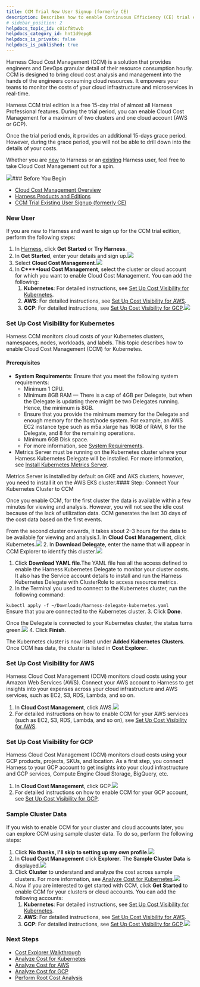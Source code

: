 ```yaml
---
title: CCM Trial New User Signup (formerly CE)
description: Describes how to enable Continuous Efficiency (CE) trial edition for Kubernetes, Amazon Web Services (AWS), and Google Cloud Platform (GCP).
# sidebar_position: 2
helpdocs_topic_id: c01cf8twvb
helpdocs_category_id: hnt1d9epg8
helpdocs_is_private: false
helpdocs_is_published: true
---
```


Harness Cloud Cost Management (CCM) is a solution that provides engineers and DevOps granular detail of their resource consumption hourly. CCM is designed to bring cloud cost analysis and management into the hands of the engineers consuming cloud resources. It empowers your teams to monitor the costs of your cloud infrastructure and microservices in real-time.

Harness CCM trial edition is a free 15-day trial of almost all Harness Professional features. During the trial period, you can enable Cloud Cost Management for a maximum of two clusters and one cloud account (AWS or GCP).

Once the trial period ends, it provides an additional 15-days grace period. However, during the grace period, you will not be able to drill down into the details of your costs.

Whether you are [new](/article/c01cf8twvb-setup-ce-harness-editions#new_user) to Harness or an [existing](/article/lu6yuqg40y-ce-trial-existing-user-signup) Harness user, feel free to take Cloud Cost Management out for a spin.

![](./static/setup-ce-harness-editions-12.png)### Before You Begin

* [Cloud Cost Management Overview](/article/rr85306lq8-continuous-efficiency-overview)
* [Harness Products and Editions](/article/y1t8hhz4y5-harness-editions)
* [CCM Trial Existing User Signup (formerly CE)](/article/lu6yuqg40y-ce-trial-existing-user-signup)

### New User

If you are new to Harness and want to sign up for the CCM trial edition, perform the following steps:

1. In [Harness](https://harness.io/), click **Get Started** or **Try Harness**.
2. In **Get Started**, enter your details and sign up.![](./static/setup-ce-harness-editions-13.png)
3. Select **Cloud Cost Management**.![](./static/setup-ce-harness-editions-14.png)
4. In **C****loud Cost Management**, select the cluster or cloud account for which you want to enable Cloud Cost Management. You can add the following:
	1. **Kubernetes**: For detailed instructions, see [Set Up Cost Visibility for Kubernetes](https://docs.harness.io/article/c01cf8twvb-setup-ce-harness-editions#enable-continuous-efficiency-for-kubernetes).
	2. **AWS**: For detailed instructions, see [Set Up Cost Visibility for AWS](https://docs.harness.io/article/c01cf8twvb-setup-ce-harness-editions#enable-continuous-efficiency-for-amazon-web-services-aws).
	3. **GCP**: For detailed instructions, see [Set Up Cost Visibility for GCP](https://docs.harness.io/article/c01cf8twvb-setup-ce-harness-editions#enable-continuous-efficiency-for-google-cloud-platform-gcp).![](./static/setup-ce-harness-editions-15.png)

### Set Up Cost Visibility for Kubernetes

Harness CCM monitors cloud costs of your Kubernetes clusters, namespaces, nodes, workloads, and labels. This topic describes how to enable Cloud Cost Management (CCM) for Kubernetes.

#### Prerequisites

* **System Requirements**: Ensure that you meet the following system requirements:
	+ ​Minimum 1 CPU.
	+ Minimum 8GB RAM — There is a cap of 4GB per Delegate, but when the Delegate is updating there might be two Delegates running. Hence, the minimum is 8GB.
	+ Ensure that you provide the minimum memory for the Delegate and enough memory for the host/node system. For example, an AWS EC2 instance type such as m5a.xlarge has 16GB of RAM, 8 for the Delegate, and 8 for the remaining operations.
	+ Minimum 6GB Disk space.
	+ For more information, see [System Requirements](https://docs.harness.io/article/lwynqsgxt9-delegate-requirements-and-limitations#system_requirements).
* Metrics Server must be running on the Kubernetes cluster where your Harness Kubernetes Delegate will be installed. For more information, see [Install Kubernetes Metrics Server](/article/kuiuc6x257-enable-continuous-efficiency-for-kubernetes#step_1_install_kubernetes_metrics_server).

Metrics Server is installed by default on GKE and AKS clusters, however, you need to install it on the AWS EKS cluster.#### Step: Connect Your Kubernetes Cluster to CCM

Once you enable CCM, for the first cluster the data is available within a few minutes for viewing and analysis. However, you will not see the idle cost because of the lack of utilization data. CCM generates the last 30 days of the cost data based on the first events.  
  
From the second cluster onwards, it takes about 2–3 hours for the data to be available for viewing and analysis.1. In **Cloud Cost Management**, click Kubernetes.![](./static/setup-ce-harness-editions-16.png)
2. In **Download Delegate**, enter the name that will appear in CCM Explorer to identify this cluster.![](./static/setup-ce-harness-editions-17.png)

1. Click **Download YAML file**.The YAML file has all the access defined to enable the Harness Kubernetes Delegate to monitor your cluster costs. It also has the Service account details to install and run the Harness Kubernetes Delegate with ClusterRole to access resource metrics.
2. In the Terminal you used to connect to the Kubernetes cluster, run the following command:  
  
`kubectl apply -f ~/Downloads/harness-delegate-kubernetes.yaml`  
Ensure that you are connected to the Kubernetes cluster.
3. Click **Done**.  
  
Once the Delegate is connected to your Kubernetes cluster, the status turns green.![](./static/setup-ce-harness-editions-18.png)
4. Click **Finish**.  
  
The Kubernetes cluster is now listed under **Added Kubernetes Clusters**. Once CCM has data, the cluster is listed in **Cost Explorer**.

### Set Up Cost Visibility for AWS

Harness Cloud Cost Management (CCM) monitors cloud costs using your Amazon Web Services (AWS). Connect your AWS account to Harness to get insights into your expenses across your cloud infrastructure and AWS services, such as EC2, S3, RDS, Lambda, and so on.

1. In **Cloud Cost Management**, click AWS.![](./static/setup-ce-harness-editions-19.png)
2. For detailed instructions on how to enable CCM for your AWS services (such as EC2, S3, RDS, Lambda, and so on), see [Set Up Cost Visibility for AWS](/article/5ql31pdjcm-enable-continuous-efficiency-for-aws).

### Set Up Cost Visibility for GCP

Harness Cloud Cost Management (CCM) monitors cloud costs using your GCP products, projects, SKUs, and location. As a first step, you connect Harness to your GCP account to get insights into your cloud infrastructure and GCP services, Compute Engine Cloud Storage, BigQuery, etc. 

1. In **Cloud Cost Management**, click GCP.![](./static/setup-ce-harness-editions-20.png)
2. For detailed instructions on how to enable CCM for your GCP account, see [Set Up Cost Visibility for GCP](/article/x53e2by67m-enable-cloud-efficiency-for-google-cloud-platform-gcp).

### Sample Cluster Data

If you wish to enable CCM for your cluster and cloud accounts later, you can explore CCM using sample cluster data. To do so, perform the following steps:

1. Click **No thanks, I'll skip to setting up my own profile**.![](./static/setup-ce-harness-editions-21.png)
2. In **Cloud Cost Management** click **Explorer**. The **Sample Cluster Data** is displayed.![](./static/setup-ce-harness-editions-22.png)
3. Click **Cluster** to understand and analyze the cost across sample clusters. For more information, see [Analyze Cost for Kubernetes](/article/4rq26sszja-analyze-cost-trends-across-clusters).![](./static/setup-ce-harness-editions-23.png)
4. Now if you are interested to get started with CCM, click **Get Started** to enable CCM for your clusters or cloud accounts. You can add the following accounts:
	1. **Kubernetes**: For detailed instructions, see [Set Up Cost Visibility for Kubernetes](https://docs.harness.io/article/c01cf8twvb-setup-ce-harness-editions#enable-continuous-efficiency-for-kubernetes).
	2. **AWS**: For detailed instructions, see [Set Up Cost Visibility for AWS](https://docs.harness.io/article/c01cf8twvb-setup-ce-harness-editions#enable-continuous-efficiency-for-amazon-web-services-aws).
	3. **GCP**: For detailed instructions, see [Set Up Cost Visibility for GCP](https://docs.harness.io/article/c01cf8twvb-setup-ce-harness-editions#enable-continuous-efficiency-for-google-cloud-platform-gcp).![](./static/setup-ce-harness-editions-24.png)

### Next Steps

* [Cost Explorer Walkthrough](https://docs.harness.io/article/eeekdk75q2-explorer-walkthrough)
* [Analyze Cost for Kubernetes](/article/4rq26sszja-analyze-cost-trends-across-clusters)
* [Analyze Cost for AWS](/article/244q2uv4or-analyze-cost-trends-for-aws)
* [Analyze Cost for GCP](/article/oo4vs4exhz-analyze-cost-for-gcp)
* [Perform Root Cost Analysis](https://docs.harness.io/article/v7eaaq98vo-perform-root-cause-analysis)

